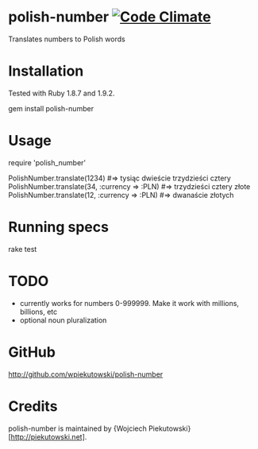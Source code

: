polish-number [![Code Climate](https://codeclimate.com/github/wpiekutowski/polish-number.png)](https://codeclimate.com/github/wpiekutowski/polish-number)
=============

Translates numbers to Polish words

Installation
============

Tested with Ruby 1.8.7 and 1.9.2.

  gem install polish-number

Usage
=====

  require 'polish_number'

  PolishNumber.translate(1234) #=> tysiąc dwieście trzydzieści cztery
  PolishNumber.translate(34, :currency => :PLN) #=> trzydzieści cztery złote
  PolishNumber.translate(12, :currency => :PLN) #=> dwanaście złotych

Running specs
=============

  rake test

TODO
====
* currently works for numbers 0-999999. Make it work with millions, billions, etc
* optional noun pluralization

GitHub
======

http://github.com/wpiekutowski/polish-number

Credits
=======

polish-number is maintained by {Wojciech Piekutowski}[http://piekutowski.net].
